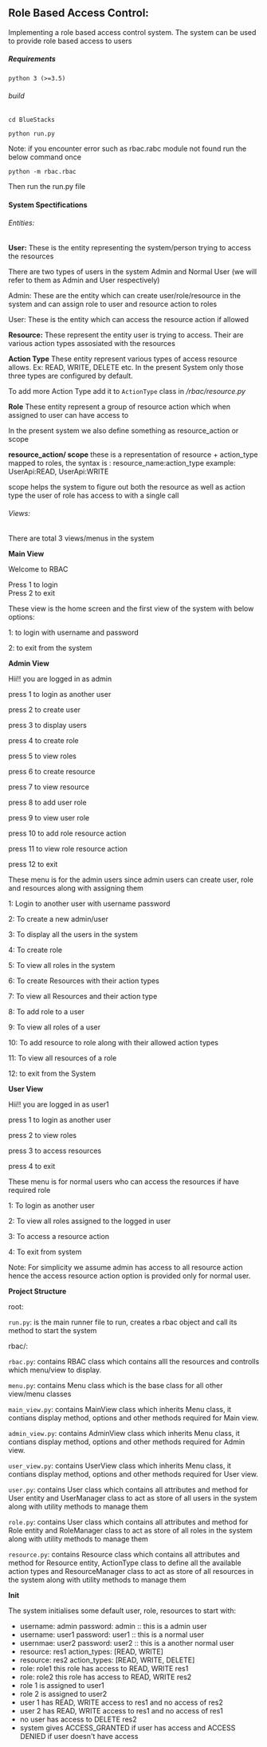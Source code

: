 ## **Role Based Access Control:**

Implementing a role based access control system.
The system can be used to provide role based access to users

##### _Requirements_

`python 3 (>=3.5)
`
###### _build_

`cd BlueStacks
`

`python run.py`

Note: if you encounter error such as rbac.rabc module not found run the below command once

`python -m rbac.rbac`

Then run the run.py file

#### **System Spectifications**

###### _Entities:_

**User:** These is the entity representing the system/person trying to access the resources

There are two types of users in the system Admin and Normal User (we will refer to them as Admin and User respectively)

Admin: These are the entity which can create user/role/resource in the system and can assign role to user and resource action to roles

User: These is the entity which can access the resource action if allowed

**Resource:** These represent the entity user is trying to access. Their are various action types assosiated with the resources

**Action Type** These entity represent various types of access resource allows. Ex: READ, WRITE, DELETE etc.
In the present System only those three types are configured by default.

To add more Action Type add it to `ActionType` class in _/rbac/resource.py_

**Role** These entity represent a group of resource action which when assigned to user can have access to

In the present system we also define something as resource_action or scope

**resource_action/ scope** these is a representation of resource + action_type mapped to roles, the syntax is : resource_name:action_type example: UserApi:READ, UserApi:WRITE

scope helps the system to figure out both the resource as well as action type the user of role has access to with a single call



###### _Views:_

There are total 3 views/menus in the system

**Main View**

Welcome to RBAC

Press 1 to login    
Press 2 to exit

These view is the home screen and the first view of the system with below options:

1: to login with username and password

2: to exit from the system

**Admin View**

Hii!! you are logged in as admin

press 1 to login as another user

press 2 to create user

press 3 to display users

press 4 to create role

press 5 to view roles

press 6 to create resource

press 7 to view resource

press 8 to add user role

press 9 to view user role

press 10 to add role resource action

press 11 to view role resource action

press 12 to exit

These menu is for the admin users since admin users can create user, role and resources along with assigning them

1: Login to another user with username password

2: To create a new admin/user

3: To display all the users in the system 

4: To create role

5: To view all roles in the system

6: To create Resources with their action types

7: To view all Resources and their action type

8: To add role to a user

9: To view all roles of a user

10: To add resource to role along with their allowed action types

11: To view all resources of a role

12: to exit from the System

**User View**

Hii!! you are logged in as user1

press 1 to login as another user

press 2 to view roles

press 3 to access resources

press 4 to exit

These menu is for normal users who can access the resources if have required role

1: To login as another user

2: To view all roles assigned to the logged in user

3: To access a resource action

4: To exit from system


Note: For simplicity we assume admin has access to all resource action hence the access resource action option is provided only for normal user.

**Project Structure**

root:

`run.py`: is the main runner file to run, creates a rbac object and call its method to start the system

rbac/:

`rbac.py`: contains RBAC class which contains alll the resources and controlls which menu/view to display.

`menu.py`: contains Menu class which is the base class for all other view/menu classes

`main_view.py`: contains MainView class which inherits Menu class, it contians display method, options and other methods required for Main view.

`admin_view.py`: contains AdminView class which inherits Menu class, it contians display method, options and other methods required for Admin view.

`user_view.py`: contains UserView class which inherits Menu class, it contians display method, options and other methods required for User view.

`user.py`: contains User class which contains all attributes and method for User entity and UserManager class to act as store of all users in the system along with utility methods to manage them

`role.py`: contains User class which contains all attributes and method for Role entity and RoleManager class to act as store of all roles in the system along with utility methods to manage them

`resource.py`: contains Resource class which contains all attributes and method for Resource entity, ActionType class to define all the available action types  and ResourceManager class to act as store of all resources in the system along with utility methods to manage them


**Init**

The system initialises some default user, role, resources to start with:
* username: admin  password: admin :: this is a admin user
* username: user1  password: user1 :: this is a normal user
* usernmae: user2  password: user2 :: this is a another normal user
* resource: res1   action_types: [READ, WRITE]
* resource: res2   action_types: [READ, WRITE, DELETE]
* role: role1  this role has access to READ, WRITE res1
* role: role2  this role has access to READ, WRITE res2
* role 1 is assigned to user1
* role 2 is assigned to user2
* user 1 has READ, WRITE access to res1 and no access of res2
* user 2 has READ, WRITE access to res1 and no access of res1
* no user has access to DELETE res2
* system gives ACCESS_GRANTED if user has access and ACCESS DENIED if user doesn't have access

